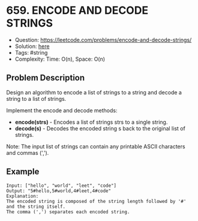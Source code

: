# 659. ENCODE AND DECODE STRINGS

* Question: https://leetcode.com/problems/encode-and-decode-strings/
* Solution: [here](Solution.java)
* Tags: #string
* Complexity: Time: O(n), Space: O(n)

## Problem Description

Design an algorithm to encode a list of strings to a string and decode a string to a list of strings.

Implement the encode and decode methods:
* **encode(strs)** - Encodes a list of strings strs to a single string.
* **decode(s)** - Decodes the encoded string s back to the original list of strings.

Note:
The input list of strings can contain any printable ASCII characters and commas (',').

## Example
```
Input: ["hello", "world", "leet", "code"]
Output: "5#hello,5#world,4#leet,4#code"
Explanation:
The encoded string is composed of the string length followed by '#' and the string itself.
The comma (',') separates each encoded string.
```